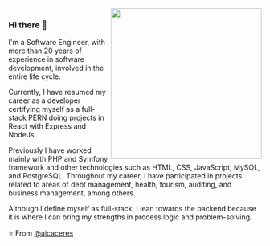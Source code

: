 <img align='right' src="https://res.cloudinary.com/dnzbhrg86/v1669066854/coding_atdbyq.gif" width="300">

### Hi there 👋

I'm a Software Engineer, with more than 20 years of experience in software development, involved in the entire life cycle.

Currently, I have resumed my career as a developer certifying myself as a full-stack PERN doing projects in React with Express and NodeJs.

Previously I have worked mainly with PHP and Symfony framework and other technologies such as HTML, CSS, JavaScript, MySQL, and PostgreSQL. Throughout my career, I have participated in projects related to areas of debt management, health, tourism, auditing, and business management, among others.

Although I define myself as full-stack, I lean towards the backend because it is where I can bring my strengths in process logic and problem-solving.

⭐️ From [@aicaceres](https://github.com/aicaceres)
<!--
**aicaceres/aicaceres** is a ✨ _special_ ✨ repository because its `README.md` (this file) appears on your GitHub profile.

Here are some ideas to get you started:

- 🔭 I’m currently working on ...
- 🌱 I’m currently learning ...
- 👯 I’m looking to collaborate on ...
- 🤔 I’m looking for help with ...
- 💬 Ask me about ...
- 📫 How to reach me: ...
- 😄 Pronouns: ...
- ⚡ Fun fact: ...
-->
